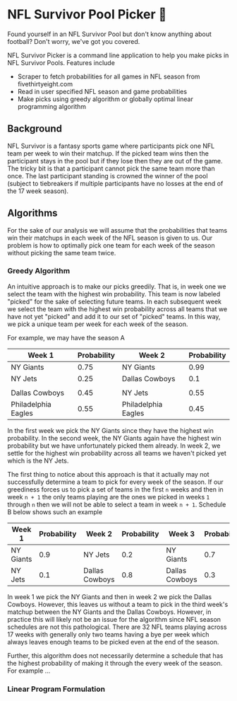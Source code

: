 # NFL Survivor Pool Picker 🏈

Found yourself in an NFL Survivor Pool but don't know anything about football? Don't worry, we've got you covered.

NFL Survivor Picker is a command line application to help you make picks in NFL Survivor Pools. Features include
* Scraper to fetch probabilities for all games in NFL season from fivethirtyeight.com
* Read in user specified NFL season and game probabilities
* Make picks using greedy algorithm or globally optimal linear programming algorithm

## Background

NFL Survivor is a fantasy sports game where participants pick one NFL team per week to win their matchup. If the picked team wins then the participant stays in the pool but if they lose then they are out of the game. The tricky bit is that a participant cannot pick the same team more than once. The last participant standing is crowned the winner of the pool (subject to tiebreakers if multiple participants have no losses at the end of the 17 week season).

## Algorithms

For the sake of our analysis we will assume that the probabilities that teams win their matchups in each week of the NFL season is given to us. Our problem is how to optimally pick one team for each week of the season without picking the same team twice.

### Greedy Algorithm

An intuitive approach is to make our picks greedily. That is, in week one we select the team with the highest win probability. This team is now labeled "picked" for the sake of selecting future teams. In each subsequent week we select the team with the highest win probability across all teams that we have not yet "picked" and add it to our set of "picked" teams. In this way, we pick a unique team per week for each week of the season.

For example, we may have the season A

| Week 1              | Probability | Week 2              | Probability |
|---------------------|-------------|---------------------|-------------|
| NY Giants           | 0.75        | NY Giants           | 0.99        |
| NY Jets             | 0.25        | Dallas Cowboys      | 0.1         |
|                     |             |                     |             |
| Dallas Cowboys      | 0.45        | NY Jets             | 0.55        |
| Philadelphia Eagles | 0.55        | Philadelphia Eagles | 0.45        |

In the first week we pick the NY Giants since they have the highest win probability. In the second week, the NY Giants again have the highest win probability but we have unfortunately picked them already. In week 2, we settle for the highest win probability across all teams we haven't picked yet which is the NY Jets.

The first thing to notice about this approach is that it actually may not successfully determine a team to pick for every week of the season. If our greediness forces us to pick a set of teams in the first `n` weeks and then in week `n + 1` the only teams playing are the ones we picked in weeks `1` through `n` then we will not be able to select a team in week `n + 1`. Schedule B below shows such an example

| Week 1    | Probability | Week 2         | Probability | Week 3         | Probability |
|-----------|-------------|----------------|-------------|----------------|-------------|
| NY Giants | 0.9         | NY Jets        | 0.2         | NY Giants      | 0.7         |
| NY Jets   | 0.1         | Dallas Cowboys | 0.8         | Dallas Cowboys | 0.3         |

In week 1 we pick the NY Giants and then in week 2 we pick the Dallas Cowboys. However, this leaves us without a team to pick in the third week's matchup between the NY Giants and the Dallas Cowboys. However, in practice this will likely not be an issue for the algorithm since NFL season schedules are not this pathological.  There are 32 NFL teams playing across 17 weeks with generally only two teams having a bye per week which always leaves enough teams to be picked even at the end of the season.

Further, this algorithm does not necessarily determine a schedule that has the highest probability of making it through the every week of the season. For example ...

### Linear Program Formulation